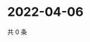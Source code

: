 # 2022-04-06

共 0 条

<!-- BEGIN WEIBO -->
<!-- 最后更新时间 Wed Apr 06 2022 07:15:51 GMT+0800 (China Standard Time) -->

<!-- END WEIBO -->
